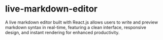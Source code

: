 # live-markdown-editor
A live markdown editor built with React.js allows users to write and preview markdown syntax in real-time, featuring a clean interface, responsive design, and instant rendering for enhanced productivity.
